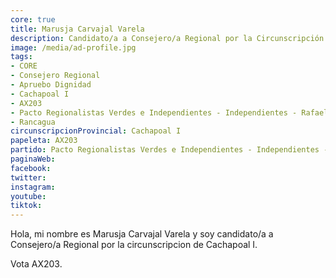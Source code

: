 ```yaml
---
core: true
title: Marusja Carvajal Varela
description: Candidato/a a Consejero/a Regional por la Circunscripción de Cachapoal I
image: /media/ad-profile.jpg
tags:
- CORE
- Consejero Regional
- Apruebo Dignidad
- Cachapoal I
- AX203
- Pacto Regionalistas Verdes e Independientes - Independientes - Rafael Esteban Cornejo Riquelme
- Rancagua
circunscripcionProvincial: Cachapoal I
papeleta: AX203
partido: Pacto Regionalistas Verdes e Independientes - Independientes - Rafael Esteban Cornejo Riquelme
paginaWeb:
facebook:
twitter:
instagram:
youtube:
tiktok:
---
```

Hola, mi nombre es Marusja Carvajal Varela y soy candidato/a a Consejero/a Regional por la circunscripcion de Cachapoal I.

Vota AX203.